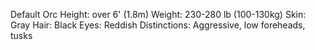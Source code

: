 Default Orc
Height: over 6' (1.8m)
Weight: 230-280 lb (100-130kg)
Skin: Gray
Hair: Black
Eyes: Reddish
Distinctions: Aggressive, low foreheads, tusks